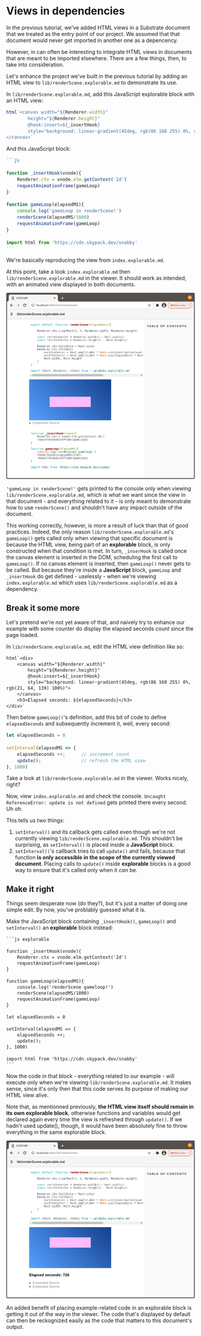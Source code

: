 # Views in dependencies

In the previous tutorial, we've added HTML views in a Substrate document that we treated as the entry point of our project. We assumed that that document would never get imported in another one as a depencency.

However, in can often be interesting to integrate HTML views in documents that are meant to be imported elsewhere. There are a few things, then, to take into consideration.

Let's enhance the project we've built in the previous tutorial by adding an HTML view to `lib/renderScene.explorable.md` to demonstrate its use.

In `lib/renderScene.explorable.md`, add this JavaScript explorable block with an HTML view:

```js explorable
html`<canvas width="${Renderer.width}"
        height="${Renderer.height}"
        @hook:insert=${_insertHook}
        style="background: linear-gradient(45deg, rgb(86 160 255) 0%, rgb(21, 64, 139) 100%)">
</canvas>`
```

And this JavaScript block:

~~~md
```js

function _insertHook(vnode){
    Renderer.ctx = vnode.elm.getContext('2d')
    requestAnimationFrame(gameLoop)
}

function gameLoop(elapsedMS){
    console.log('gameLoop in renderScene!')
    renderScene(elapsedMS/1000)
    requestAnimationFrame(gameLoop)
}

import html from 'https://cdn.skypack.dev/snabby'
```
~~~

We're basically reproducing the view from `index.explorable.md`.

At this point, take a look `index.explorable.md` then `lib/renderScene.explorable.md` in the viewer. It should work as intended, with an animated view displayed in both documents.

![An image](./views-in-dependencies-1.png)

`'gameLoop in renderScene!'` gets printed to the console only when viewing `lib/renderScene.explorable.md`, which is what we want since the view in that document - and everything related to it - is only meant to demonstrate how to use `renderScene()` and shouldn't have any impact outside of the document.

This working correctly, however, is more a result of luck than that of good practices. Indeed, the only reason `lib/renderScene.explorable.md`'s `gameLoop()` gets called only when viewing that specific document is because the HTML view, being part of an **explorable** block, is only constructed when that condition is met. In turn, `_inserHook` is called once the canvas element is inserted in the DOM, scheduling the first call to `gameLoop()`. If no canvas element is inserted, then `gameLoop()` never gets to be called. But because they're inside a **JavaScript** block, `gameLoop` and `_insertHook` do get defined - uselessly - when we're viewing `index.explorable.md` which uses `lib/renderScene.explorable.md` as a dependency.

## Break it some more

Let's pretend we're not yet aware of that, and naively try to enhance our example with some counter do display the elapsed seconds count since the page loaded.

In `lib/renderScene.explorable.md`, edit the HTML view definition like so:
```js{1,7-8}
html`<div>
    <canvas width="${Renderer.width}"
        height="${Renderer.height}"
        @hook:insert=${_insertHook}
        style="background: linear-gradient(45deg, rgb(86 160 255) 0%, rgb(21, 64, 139) 100%)">
    </canvas>
    <h3>Elapsed seconds: ${elapsedSeconds}</h3>
</div>`
```

Then below `gameLoop()`'s definition, add this bit of code to define `elapsedSeconds` and subsequently increment it, well, every second:

```js
let elapsedSeconds = 0

setInterval(elapsedMS => {
    elapsedSeconds ++;      // increment count
    update();               // refresh the HTML view
}, 1000)
```

Take a look at `lib/renderScene.explorable.md` in the viewer. Works nicely, right?

Now, view `index.explorable.md` and check the console. `Uncaught ReferenceError: update is not defined` gets printed there every second. Uh oh.

This tells us two things:

1. `setInterval()` and its callback gets called even though we're not currently viewing `lib/renderScene.explorable.md`. This shouldn't be surprising, as `setInterval()` is placed inside a **JavaScript** block.
2. `setInterval()`'s callback tries to call `update()` and fails, because that function **is only accessible in the scope of the currently viewed document**. Placing calls to `update()` inside **explorable** blocks is a good way to ensure that it's called only when it _can_ be.

## Make it right

Things seem desperate now (do they?), but it's just a matter of doing one simple edit. By now, you've problably guessed what it is.

Make the JavaScript block containing `_insertHook()`, `gameLoop()` and `setInterval()` an **explorable** block instead:

~~~md{1}
```js explorable

function _insertHook(vnode){
    Renderer.ctx = vnode.elm.getContext('2d')
    requestAnimationFrame(gameLoop)
}

function gameLoop(elapsedMS){
    console.log('renderScene gameloop!')
    renderScene(elapsedMS/1000)
    requestAnimationFrame(gameLoop)
}

let elapsedSeconds = 0

setInterval(elapsedMS => {
    elapsedSeconds ++;
    update();
}, 1000)

import html from 'https://cdn.skypack.dev/snabby'
```
~~~

Now the code in that block - everything related to our example - will execute only when we're viewing `lib/renderScene.explorable.md`. It makes sense, since it's only then that this code serves its purpose of making our HTML view alive.

Note that, as mentionned previously, **the HTML view itself should remain in its own explorable block**, otherwise functions and variables would get declared again every time the view is refreshed through `update()`. If we hadn't used update(), though, it would have been absolutely fine to throw everything in the same explorable block.

![An image](./views-in-dependencies-3.png)

An added benefit of placing example-related code in an explorable block is getting it out of the way in the viewer. The code that's displayed by default can then be reckognized easily as the code that matters to this document's output.